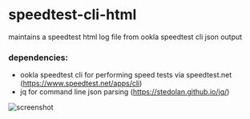 # speedtest-cli-html
maintains a speedtest html log file from ookla speedtest cli json output

### dependencies: 
* ookla speedtest cli for performing speed tests via speedtest.net (https://www.speedtest.net/apps/cli)
* jq for command line json parsing (https://stedolan.github.io/jq/)

![screenshot](https://github.com/jjssoftware/speedtest-cli-html/blob/master/Screenshot.2018.01.02.11.52.01.png  "screenshot")